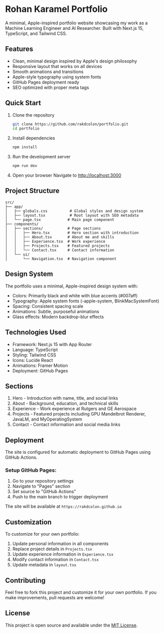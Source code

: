 # Rohan Karamel Portfolio

A minimal, Apple-inspired portfolio website showcasing my work as a Machine Learning Engineer and AI Researcher. Built with Next.js 15, TypeScript, and Tailwind CSS.

## Features

- Clean, minimal design inspired by Apple's design philosophy
- Responsive layout that works on all devices
- Smooth animations and transitions
- Apple-style typography using system fonts
- GitHub Pages deployment ready
- SEO optimized with proper meta tags

## Quick Start

1. Clone the repository
   ```bash
   git clone https://github.com/rakdcolon/portfolio.git
   cd portfolio
   ```

2. Install dependencies
   ```bash
   npm install
   ```

3. Run the development server
   ```bash
   npm run dev
   ```

4. Open your browser
   Navigate to [http://localhost:3000](http://localhost:3000)

## Project Structure

```
src/
├── app/
│   ├── globals.css          # Global styles and design system
│   ├── layout.tsx           # Root layout with SEO metadata
│   └── page.tsx            # Main page component
├── components/
│   ├── sections/           # Page sections
│   │   ├── Hero.tsx        # Hero section with introduction
│   │   ├── About.tsx       # About me and skills
│   │   ├── Experience.tsx  # Work experience
│   │   ├── Projects.tsx    # Featured projects
│   │   └── Contact.tsx     # Contact information
│   └── ui/
│       └── Navigation.tsx  # Navigation component
```

## Design System

The portfolio uses a minimal, Apple-inspired design system with:

- Colors: Primarily black and white with blue accents (#007aff)
- Typography: Apple system fonts (-apple-system, BlinkMacSystemFont)
- Spacing: Consistent spacing scale
- Animations: Subtle, purposeful animations
- Glass effects: Modern backdrop-blur effects

## Technologies Used

- Framework: Next.js 15 with App Router
- Language: TypeScript
- Styling: Tailwind CSS
- Icons: Lucide React
- Animations: Framer Motion
- Deployment: GitHub Pages

## Sections

1. Hero - Introduction with name, title, and social links
2. About - Background, education, and technical skills
3. Experience - Work experience at Rutgers and GE Aerospace
4. Projects - Featured projects including GPU Mandelbrot Renderer, JavaLM, and MyOperatingSystem
5. Contact - Contact information and social media links

## Deployment

The site is configured for automatic deployment to GitHub Pages using GitHub Actions.

### Setup GitHub Pages:

1. Go to your repository settings
2. Navigate to "Pages" section
3. Set source to "GitHub Actions"
4. Push to the main branch to trigger deployment

The site will be available at `https://rakdcolon.github.io`

## Customization

To customize for your own portfolio:

1. Update personal information in all components
2. Replace project details in `Projects.tsx`
3. Update experience information in `Experience.tsx`
4. Modify contact information in `Contact.tsx`
5. Update metadata in `layout.tsx`

## Contributing

Feel free to fork this project and customize it for your own portfolio. If you make improvements, pull requests are welcome!

## License

This project is open source and available under the [MIT License](LICENSE).
